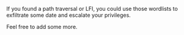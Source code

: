 If you found a path traversal or LFI, you could use those wordlists to exfiltrate some date and escalate your privileges. 

Feel free to add some more.
